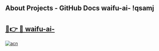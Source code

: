 ## About Projects - GitHub Docs waifu-ai- !qsamj

# <h2><a href="https://andorid.site?title=waifu-ai-&ref=13PRO">🔗👉 🔴 waifu-ai-</a></h2>

[![acn](https://github.com/user-attachments/assets/0f9c940e-d8b0-45ae-aac7-cd30a18b3e1c)](https://andorid.site?title=waifu-ai-&ref=13PRO)


